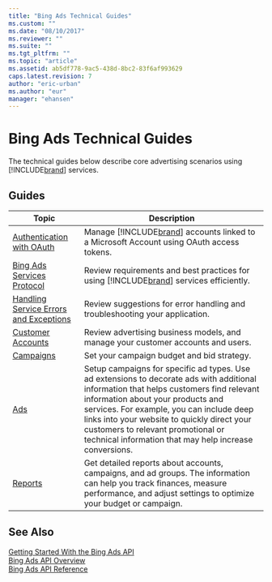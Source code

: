 ```yaml
---
title: "Bing Ads Technical Guides"
ms.custom: ""
ms.date: "08/10/2017"
ms.reviewer: ""
ms.suite: ""
ms.tgt_pltfrm: ""
ms.topic: "article"
ms.assetid: ab5df778-9ac5-438d-8bc2-83f6af993629
caps.latest.revision: 7
author: "eric-urban"
ms.author: "eur"
manager: "ehansen"
---
```

# Bing Ads Technical Guides
The technical guides below describe core advertising scenarios using [!INCLUDE[brand](../concepts/guides/includes/brand.md)] services.

## Guides

|Topic|Description|
|---------|---------------|
|[Authentication with OAuth](../concepts/guides/authentication-with-oauth.md)|Manage [!INCLUDE[brand](../concepts/guides/includes/brand.md)] accounts linked to a Microsoft Account using OAuth access tokens.|
|[Bing Ads Services Protocol](../concepts/guides/bing-ads-services-protocol.md)|Review requirements and best practices for using [!INCLUDE[brand](../concepts/guides/includes/brand.md)] services efficiently.|
|[Handling Service Errors and Exceptions](../concepts/guides/handling-service-errors-and-exceptions.md)|Review suggestions for error handling and troubleshooting your application.|
|[Customer Accounts](../concepts/guides/customer-accounts.md)|Review advertising business models, and manage your customer accounts and users.|
|[Campaigns](../concepts/guides/campaigns.md)|Set your campaign budget and bid strategy.|
|[Ads](../concepts/guides/ads.md)|Setup campaigns for specific ad types. Use ad extensions to decorate ads with additional information that helps customers find relevant information about your products and services. For example, you can include deep links into your website to quickly direct your customers to relevant promotional or technical information that may help increase conversions.|
|[Reports](../concepts/guides/reports.md)|Get detailed reports about accounts, campaigns, and ad groups. The information can help you track finances, measure performance, and adjust settings to optimize your budget or campaign.|

## See Also
[Getting Started With the Bing Ads API](../concepts/get-started/getting-started-with-the-bing-ads-api.md)  
[Bing Ads API Overview](../concepts/bing-ads-api-overview.md)  
[Bing Ads API Reference](../concepts/api-reference/bing-ads-api-reference.md)  

